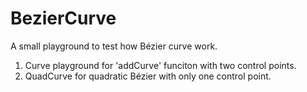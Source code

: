 # BezierCurve
A small playground to test how Bézier curve work.

1. Curve playground for 'addCurve' funciton with two control points.
2. QuadCurve for quadratic Bézier with only one control point.
